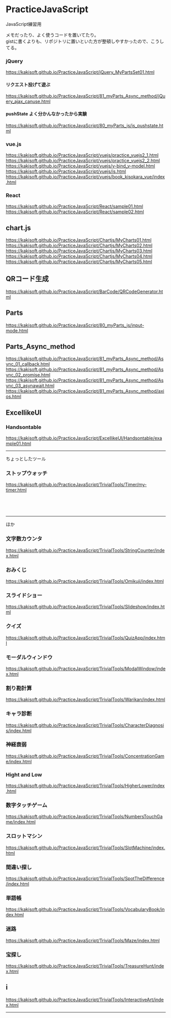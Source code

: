 # PracticeJavaScript
JavaScript練習用  
  
メモだったり、よく使うコードを置いてたり。  
gistに書くよりも、リポジトリに置いといた方が整頓しやすかったので、こうしてる。  

### jQuery
https://kakisoft.github.io/PracticeJavaScript/jQuery_MyPartsSet01.html  


#### リクエスト投げて遊ぶ
https://kakisoft.github.io/PracticeJavaScript/81_myParts_Async_method/jQuery_ajax_canuse.html  


#### pushState よく分かんなかったから実験
https://kakisoft.github.io/PracticeJavaScript/80_myParts_js/js_pushstate.html    


### vue.js
https://kakisoft.github.io/PracticeJavaScript/vuejs/practice_vuejs2_1.html    
https://kakisoft.github.io/PracticeJavaScript/vuejs/practice_vuejs2_2.html    
https://kakisoft.github.io/PracticeJavaScript/vuejs/v-bind_v-model.html    
https://kakisoft.github.io/PracticeJavaScript/vuejs/is.html    
https://kakisoft.github.io/PracticeJavaScript/vuejs/book_kisokara_vue/index.html  


### React
https://kakisoft.github.io/PracticeJavaScript/React/sample01.html  
https://kakisoft.github.io/PracticeJavaScript/React/sample02.html  


## chart.js
https://kakisoft.github.io/PracticeJavaScript/Chartjs/MyCharts01.html    
https://kakisoft.github.io/PracticeJavaScript/Chartjs/MyCharts02.html    
https://kakisoft.github.io/PracticeJavaScript/Chartjs/MyCharts03.html    
https://kakisoft.github.io/PracticeJavaScript/Chartjs/MyCharts04.html    
https://kakisoft.github.io/PracticeJavaScript/Chartjs/MyCharts05.html    


## QRコード生成
https://kakisoft.github.io/PracticeJavaScript/BarCode/QRCodeGenerator.html    


## Parts
https://kakisoft.github.io/PracticeJavaScript/80_myParts_js/input-mode.html  


## Parts_Async_method
https://kakisoft.github.io/PracticeJavaScript/81_myParts_Async_method/Async_01_callback.html  
https://kakisoft.github.io/PracticeJavaScript/81_myParts_Async_method/Async_02_promise.html  
https://kakisoft.github.io/PracticeJavaScript/81_myParts_Async_method/Async_03_asynawait.html  
https://kakisoft.github.io/PracticeJavaScript/81_myParts_Async_method/axios.html    


## ExcellikeUI

### Handsontable
https://kakisoft.github.io/PracticeJavaScript/ExcellikeUI/Handsontable/example01.html  


__________________________________________________________________
ちょっとしたツール
### ストップウォッチ
https://kakisoft.github.io/PracticeJavaScript/TrivialTools/Timer/my-timer.html    
　      
　      
　      
__________________________________________________________________
ほか
### 文字数カウンタ
https://kakisoft.github.io/PracticeJavaScript/TrivialTools/StringCounter/index.html    

### おみくじ 
https://kakisoft.github.io/PracticeJavaScript/TrivialTools/Omikuji/index.html    

### スライドショー
https://kakisoft.github.io/PracticeJavaScript/TrivialTools/Slideshow/index.html    

### クイズ
https://kakisoft.github.io/PracticeJavaScript/TrivialTools/QuizApp/index.html    

### モーダルウィンドウ
https://kakisoft.github.io/PracticeJavaScript/TrivialTools/ModalWindow/index.html    

### 割り勘計算
https://kakisoft.github.io/PracticeJavaScript/TrivialTools/Warikan/index.html    

### キャラ診断
https://kakisoft.github.io/PracticeJavaScript/TrivialTools/CharacterDiagnosis/index.html    

### 神経衰弱
https://kakisoft.github.io/PracticeJavaScript/TrivialTools/ConcentrationGame/index.html    

### Hight and Low
https://kakisoft.github.io/PracticeJavaScript/TrivialTools/HigherLower/index.html    

### 数字タッチゲーム
https://kakisoft.github.io/PracticeJavaScript/TrivialTools/NumbersTouchGame/index.html    

### スロットマシン
https://kakisoft.github.io/PracticeJavaScript/TrivialTools/SlotMachine/index.html    

### 間違い探し
https://kakisoft.github.io/PracticeJavaScript/TrivialTools/SpotTheDifference/index.html    

### 単語帳
https://kakisoft.github.io/PracticeJavaScript/TrivialTools/VocabularyBook/index.html    

### 迷路
https://kakisoft.github.io/PracticeJavaScript/TrivialTools/Maze/index.html    

### 宝探し
https://kakisoft.github.io/PracticeJavaScript/TrivialTools/TreasureHunt/index.html    

## i
https://kakisoft.github.io/PracticeJavaScript/TrivialTools/InteractiveArt/index.html    


__________________________________________________________________

